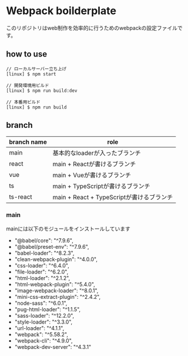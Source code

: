 # Webpack boilderplate

このリポジトリはweb制作を効率的に行うためのwebpackの設定ファイルです。

## how to use
```
// ローカルサーバー立ち上げ
[linux] $ npm start

// 開発環境用ビルド
[linux] $ npm run build:dev

// 本番用ビルド
[linux] $ npm run build
```

## branch

| branch name |  role  |
| ---- | ---- |
|  main  |  基本的なloaderが入ったブランチ  |
|  react  |  main + Reactが書けるブランチ  |
|  vue  |  main + Vueが書けるブランチ  |
|  ts  |  main + TypeScriptが書けるブランチ  |
|  ts-react  |  main + React + TypeScriptが書けるブランチ  |

### main

mainには以下のモジュールをインストールしています

-  "@babel/core": "^7.9.6",
-  "@babel/preset-env": "^7.9.6",
-  "babel-loader": "^8.2.3",
-  "clean-webpack-plugin": "^4.0.0",
-  "css-loader": "^6.4.0",
-  "file-loader": "^6.2.0",
-  "html-loader": "^2.1.2",
-  "html-webpack-plugin": "^5.4.0",
-  "image-webpack-loader": "^8.0.1",
-  "mini-css-extract-plugin": "^2.4.2",
-  "node-sass": "^6.0.1",
-  "pug-html-loader": "^1.1.5",
-  "sass-loader": "^12.2.0",
-  "style-loader": "^3.3.0",
-  "url-loader": "^4.1.1",
-  "webpack": "^5.58.2",
-  "webpack-cli": "^4.9.0",
-  "webpack-dev-server": "^4.3.1"